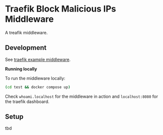 # Traefik Block Malicious IPs Middleware

A treafik middleware.

## Development

See [traefik example middleware](https://github.com/traefik/plugindemo).

**Running locally**

To run the middleware locally:

```bash
(cd test && docker compose up)
```

Check `whoami.localhost` for the middleware in action and `localhost:8080` for the traefik dashboard.

## Setup

tbd